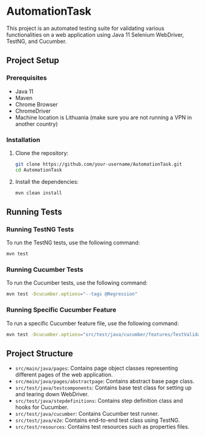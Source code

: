 # AutomationTask

This project is an automated testing suite for validating various functionalities on a web application using Java 11 Selenium WebDriver, TestNG, and Cucumber.

## Project Setup

### Prerequisites

- Java 11
- Maven
- Chrome Browser
- ChromeDriver
- Machine location is Lithuania (make sure you are not running a VPN in another country)

### Installation

1. Clone the repository:
    ```sh
    git clone https://github.com/your-username/AutomationTask.git
    cd AutomationTask
    ```

2. Install the dependencies:
    ```sh
    mvn clean install
    ```

## Running Tests

### Running TestNG Tests

To run the TestNG tests, use the following command:
```sh
mvn test
```

### Running Cucumber Tests

To run the Cucumber tests, use the following command:
```sh
mvn test -Dcucumber.options="--tags @Regression"
```

### Running Specific Cucumber Feature

To run a specific Cucumber feature file, use the following command:
```sh
mvn test -Dcucumber.options="src/test/java/cucumber/features/TestValidationsOnPurchaseScreen.feature"
```

## Project Structure

- `src/main/java/pages`: Contains page object classes representing different pages of the web application.
- `src/main/java/pages/abstractpage`: Contains abstract base page class.
- `src/test/java/testcomponents`: Contains base test class for setting up and tearing down WebDriver.
- `src/test/java/stepdefinitions`: Contains step definition class and hooks for Cucumber.
- `src/test/java/cucumber`: Contains Cucumber test runner.
- `src/test/java/e2e`: Contains end-to-end test class using TestNG.
- `src/test/resources`: Contains test resources such as properties files.
